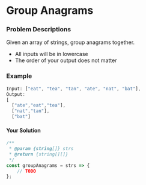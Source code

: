 # Group Anagrams

### Problem Descriptions

Given an array of strings, group anagrams together.

- All inputs will be in lowercase
- The order of your output does not matter

### Example

```javascript
Input: ["eat", "tea", "tan", "ate", "nat", "bat"],
Output:
[
  ["ate","eat","tea"],
  ["nat","tan"],
  ["bat"]
```

#### Your Solution

```js
/**
 * @param {string[]} strs
 * @return {string[][]}
 */
const groupAnagrams = strs => {
    // TODO
};
```

